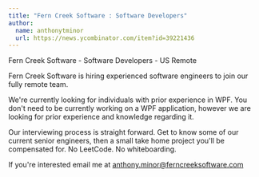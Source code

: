 ```yaml
---
title: "Fern Creek Software : Software Developers"
author:
  name: anthonytminor
  url: https://news.ycombinator.com/item?id=39221436
---
```

Fern Creek Software - Software Developers - US Remote

Fern Creek Software is hiring experienced software engineers to join our fully remote team.

We&#x27;re currently looking for individuals with prior experience in WPF. You don&#x27;t need to be currently working on a WPF application, however we are looking for prior experience and knowledge regarding it.

Our interviewing process is straight forward. Get to know some of our current senior engineers, then a small take home project you&#x27;ll be compensated for. No LeetCode. No whiteboarding.

If you&#x27;re interested email me at anthony.minor@ferncreeksoftware.com
